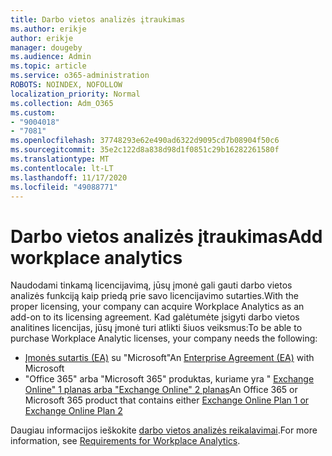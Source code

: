```yaml
---
title: Darbo vietos analizės įtraukimas
ms.author: erikje
author: erikje
manager: dougeby
ms.audience: Admin
ms.topic: article
ms.service: o365-administration
ROBOTS: NOINDEX, NOFOLLOW
localization_priority: Normal
ms.collection: Adm_O365
ms.custom:
- "9004018"
- "7081"
ms.openlocfilehash: 37748293e62e490ad6322d9095cd7b08904f50c6
ms.sourcegitcommit: 35e2c122d8a838d98d1f0851c29b16282261580f
ms.translationtype: MT
ms.contentlocale: lt-LT
ms.lasthandoff: 11/17/2020
ms.locfileid: "49088771"
---
```

# <a name="add-workplace-analytics"></a><span data-ttu-id="64e60-102">Darbo vietos analizės įtraukimas</span><span class="sxs-lookup"><span data-stu-id="64e60-102">Add workplace analytics</span></span>

<span data-ttu-id="64e60-103">Naudodami tinkamą licencijavimą, jūsų įmonė gali gauti darbo vietos analizės funkciją kaip priedą prie savo licencijavimo sutarties.</span><span class="sxs-lookup"><span data-stu-id="64e60-103">With the proper licensing, your company can acquire Workplace Analytics as an add-on to its licensing agreement.</span></span> <span data-ttu-id="64e60-104">Kad galėtumėte įsigyti darbo vietos analitines licencijas, jūsų įmonė turi atlikti šiuos veiksmus:</span><span class="sxs-lookup"><span data-stu-id="64e60-104">To be able to purchase Workplace Analytic licenses, your company needs the following:</span></span> 

- <span data-ttu-id="64e60-105">[Įmonės sutartis (EA)](https://docs.microsoft.com/workplace-analytics/setup/environment-requirements#enterprise-agreements) su "Microsoft"</span><span class="sxs-lookup"><span data-stu-id="64e60-105">An [Enterprise Agreement (EA)](https://docs.microsoft.com/workplace-analytics/setup/environment-requirements#enterprise-agreements) with Microsoft</span></span>
- <span data-ttu-id="64e60-106">"Office 365" arba "Microsoft 365" produktas, kuriame yra " [Exchange Online" 1 planas arba "Exchange Online" 2 planas](https://docs.microsoft.com/workplace-analytics/setup/environment-requirements#exchange-online-plans)</span><span class="sxs-lookup"><span data-stu-id="64e60-106">An Office 365 or Microsoft 365 product that contains either [Exchange Online Plan 1 or Exchange Online Plan 2](https://docs.microsoft.com/workplace-analytics/setup/environment-requirements#exchange-online-plans)</span></span>

<span data-ttu-id="64e60-107">Daugiau informacijos ieškokite [darbo vietos analizės reikalavimai](https://docs.microsoft.com/workplace-analytics/setup/environment-requirements).</span><span class="sxs-lookup"><span data-stu-id="64e60-107">For more information, see [Requirements for Workplace Analytics](https://docs.microsoft.com/workplace-analytics/setup/environment-requirements).</span></span> 
